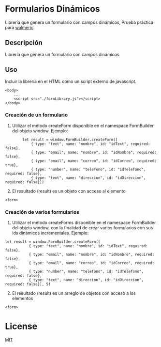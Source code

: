 # Formularios Dinámicos

Librería que genera un formulario con campos dinámicos, 
Prueba práctica para [walmeric](http://www.walmeric.com/).

## Descripción

Librería que genera un formulario con campos dinámicos

## Uso
    
Incluir la librería en el HTML como un script externo de javascript.

```
<body>
    ...
    <script src="./formLibrary.js"></script>
</body>
```

### Creación de un formulario

1. Utilizar el método createForm disponible en el namespace FormBuilder del objeto window. Ejemplo:
```
        let result = window.FormBuilder.createForm([
            { type: "text", name: "nombre", id: "idText", required: false},
            { type: "email", name: "nombre", id: "idNombre", required: false},
            { type: "email", name: "correo", id: "idCorreo", required: true},
            { type: "number", name: "telefono", id: "idTelefono", required: false},
            { type: "text", name: "direccion", id: "idDireccion", required: false}])
```
2. El resultado (result) es un objeto con acceso al elemento 
``` 
<form> 
``` 

### Creación de varios formularios
1. Utilizar el método createForms disponible en el namespace FormBuilder del objeto window, con la finalidad de crear varios formularios con sus ids dinámicos incrementales. Ejemplo:
 ```
let result = window.FormBuilder.createForm([
            { type: "text", name: "nombre", id: "idText", required: false},
            { type: "email", name: "nombre", id: "idNombre", required: false},
            { type: "email", name: "correo", id: "idCorreo", required: true},
            { type: "number", name: "telefono", id: "idTelefono", required: false},
            { type: "text", name: "direccion", id: "idDireccion", required: false}], 5)
```
2. El resultado (result) es un arreglo de objetos con acceso a los elementos 
```
<form>
```

# License 
[MIT](https://opensource.org/licenses/MIT)

